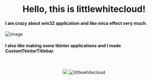<div align="center"> <h1>Hello, this is littlewhitecloud! </h1></div>

<h4> I am crazy about win32 application and like mica effect very much. </h4>

![image](https://github.com/littlewhitecloud/littlewhitecloud/assets/71159641/bfbbc069-caa3-47d6-ab61-03ca880e17a3)

<h4> I also like making some tkinter applications and I made CustomTkinterTitlebar. </h4>

<br>
  <p align="center">
  <img src="https://github-readme-stats.vercel.app/api?username=littlewhitecloud&show_icons=true&count_private=true&custom_title=My%20GitHub%20stats&bg_color=30,7200BF,AD39B7&icon_color=fafafa&text_color=fafafa&title_color=fafafa&border_color=290079&border_radius=14&include_all_commits=false&line_height=30">

  <img src="https://github-readme-stats.vercel.app/api/top-langs?username=littlewhitecloud&show_icons=true&count_private=true&custom_title=Most%20Use%20Language&bg_color=30,7043C9,AD39B7&icon_color=fafafa&text_color=fafafa&title_color=fafafa&border_color=290079&border_radius=14&line_height=30" alt="littlewhitecloud"/>
    </p>
</p>
